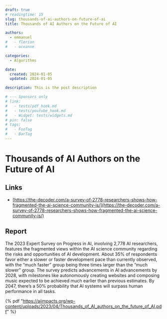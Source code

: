 ```yaml
---
draft: true
# readingtime: 15
slug: thousands-of-ai-authors-on-future-of-ai
title: Thousands of AI Authors on the Future of AI

authors:
  - emmanuel
#   - florian
#   - oceanne

categories:
  - Algorithms

date:
  created: 2024-01-05
  updated: 2024-01-05

description: This is the post description

# --- Sponsors only
# link:
#   - tests/pdf_hook.md
#   - tests/youtube_hook.md
#   - Widget: tests/widgets.md
# pin: false
# tags:
#   - FooTag
#   - BarTag
---
```


# Thousands of AI Authors on the Future of AI 

<!-- end-of-excerpt -->

## Links

 * [https://the-decoder.com/a-survey-of-2778-researchers-shows-how-fragmented-the-ai-science-community-is/](https://the-decoder.com/a-survey-of-2778-researchers-shows-how-fragmented-the-ai-science-community-is/)

## Report

 The 2023 Expert Survey on Progress in AI, involving 2,778 AI researchers, features the fragmented views within the AI science community regarding the risks and opportunities of AI development. About 35% of respondents favor either a slower or faster development pace than currently observed, with the “much faster” group being three times larger than the “much slower” group. The survey predicts advancements in AI advancements by 2028, with milestones like autonomously creating websites and composing music expected to be achieved much earlier than previous estimates. By 2047, there’s a 50% probability that AI systems will surpass human performance in all tasks.

 {% pdf "https://aiimpacts.org/wp-content/uploads/2023/04/Thousands_of_AI_authors_on_the_future_of_AI.pdf" %}

